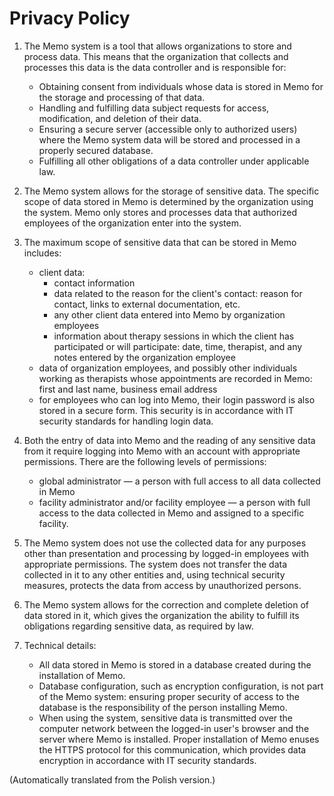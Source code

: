 # Privacy Policy

1. The Memo system is a tool that allows organizations to store and process data. This means that the
organization that collects and processes this data is the data controller and is responsible for:
   - Obtaining consent from individuals whose data is stored in Memo for the storage and processing of that data.
   - Handling and fulfilling data subject requests for access, modification, and deletion of their data.
   - Ensuring a secure server (accessible only to authorized users) where the Memo system data will be
   stored and processed in a properly secured database.
   - Fulfilling all other obligations of a data controller under applicable law.

1. The Memo system allows for the storage of sensitive data. The specific scope of data stored in Memo
is determined by the organization using the system. Memo only stores and processes data that authorized
employees of the organization enter into the system.

1. The maximum scope of sensitive data that can be stored in Memo includes:

   - client data:
     - contact information
     - data related to the reason for the client's contact: reason for contact, links to external documentation, etc.
     - any other client data entered into Memo by organization employees
     - information about therapy sessions in which the client has participated or will participate:
     date, time, therapist, and any notes entered by the organization employee
   - data of organization employees, and possibly other individuals working as therapists whose
   appointments are recorded in Memo: first and last name, business email address
   - for employees who can log into Memo, their login password is also stored in a secure form.
   This security is in accordance with IT security standards for handling login data.

1. Both the entry of data into Memo and the reading of any sensitive data from it require logging
into Memo with an account with appropriate permissions. There are the following levels of permissions:
   - global administrator — a person with full access to all data collected in Memo
   - facility administrator and/or facility employee — a person with full access to the data collected
   in Memo and assigned to a specific facility.

1. The Memo system does not use the collected data for any purposes other than presentation and processing
by logged-in employees with appropriate permissions. The system does not transfer the data collected
in it to any other entities and, using technical security measures, protects the data from access
by unauthorized persons.

1. The Memo system allows for the correction and complete deletion of data stored in it, which gives
the organization the ability to fulfill its obligations regarding sensitive data, as required by law.

1. Technical details:
   - All data stored in Memo is stored in a database created during the installation of Memo.
   - Database configuration, such as encryption configuration, is not part of the Memo system:
   ensuring proper security of access to the database is the responsibility of the person installing Memo.
   - When using the system, sensitive data is transmitted over the computer network between the
   logged-in user's browser and the server where Memo is installed. Proper installation of Memo
   enuses the HTTPS protocol for this communication, which provides data encryption in accordance
   with IT security standards.

(Automatically translated from the Polish version.)
